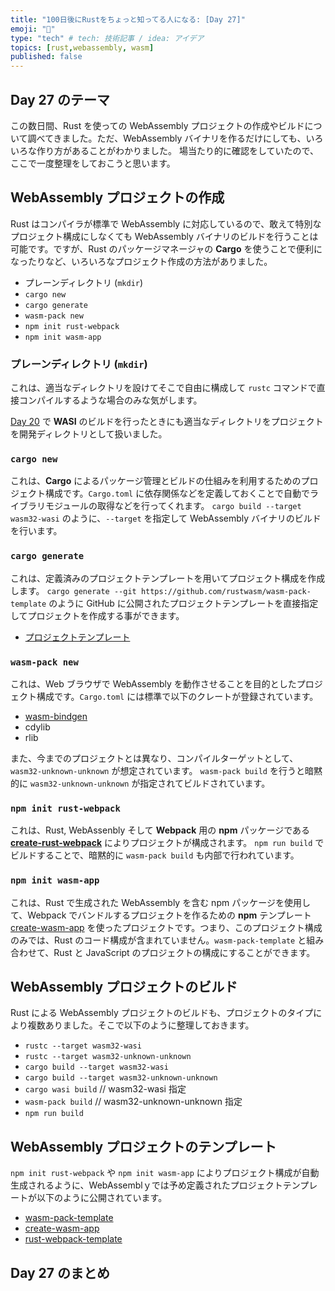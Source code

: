 ```yaml
---
title: "100日後にRustをちょっと知ってる人になる: [Day 27]"
emoji: "🦀"
type: "tech" # tech: 技術記事 / idea: アイデア
topics: [rust,webassembly, wasm]
published: false
---
```

## Day 27 のテーマ

この数日間、Rust を使っての WebAssembly プロジェクトの作成やビルドについて調べてきました。ただ、WebAssembly バイナリを作るだけにしても、いろいろな作り方があることがわかりました。
場当たり的に確認をしていたので、ここで一度整理をしておこうと思います。

## WebAssembly プロジェクトの作成

Rust はコンパイラが標準で WebAssembly に対応しているので、敢えて特別なプロジェクト構成にしなくても WebAssembly バイナリのビルドを行うことは可能です。ですが、Rust のパッケージマネージャの **Cargo** を使うことで便利になったりなど、いろいろなプロジェクト作成の方法がありました。

- プレーンディレクトリ (`mkdir`)
- `cargo new`
- `cargo generate`
- `wasm-pack new`
- `npm init rust-webpack`
- `npm init wasm-app`

### プレーンディレクトリ (`mkdir`)

これは、適当なディレクトリを設けてそこで自由に構成して `rustc` コマンドで直接コンパイルするような場合のみな気がします。

[Day 20](https://zenn.dev/shinyay/articles/hello-rust-day020) で **WASI** のビルドを行ったときにも適当なディレクトリをプロジェクトを開発ディレクトリとして扱いました。

### `cargo new`

これは、**Cargo** によるパッケージ管理とビルドの仕組みを利用するためのプロジェクト構成です。`Cargo.toml` に依存関係などを定義しておくことで自動でライブラリモジュールの取得などを行ってくれます。
`cargo build --target wasm32-wasi` のように、`--target` を指定して WebAssembly バイナリのビルドを行います。

### `cargo generate`

これは、定義済みのプロジェクトテンプレートを用いてプロジェクト構成を作成します。
`cargo generate --git https://github.com/rustwasm/wasm-pack-template` のように GitHub に公開されたプロジェクトテンプレートを直接指定してプロジェクトを作成する事ができます。

- [プロジェクトテンプレート](https://zenn.dev/shinyay/articles/hello-rust-day025#cargo-generate-%E3%81%A7%E6%8C%87%E5%AE%9A%E3%81%A7%E3%81%8D%E3%82%8B%E3%83%97%E3%83%AD%E3%82%B8%E3%82%A7%E3%82%AF%E3%83%88%E3%83%86%E3%83%B3%E3%83%97%E3%83%AC%E3%83%BC%E3%83%88)

### `wasm-pack new`

これは、Web ブラウザで WebAssembly を動作させることを目的としたプロジェクト構成です。`Cargo.toml` には標準で以下のクレートが登録されています。

- [wasm-bindgen](https://crates.io/crates/wasm-bindgen)
- cdylib
- rlib

また、今までのプロジェクトとは異なり、コンパイルターゲットとして、`wasm32-unknown-unknown` が想定されています。
`wasm-pack build` を行うと暗黙的に `wasm32-unknown-unknown` が指定されてビルドされています。

### `npm init rust-webpack`

これは、Rust, WebAssenbly そして **Webpack** 用の **npm** パッケージである **[create-rust-webpack](https://www.npmjs.com/package/create-rust-webpack)** によりプロジェクトが構成されます。
`npm run build` でビルドすることで、暗黙的に `wasm-pack build` も内部で行われています。

### `npm init wasm-app`

これは、Rust で生成された WebAssembly を含む npm パッケージを使用して、Webpack でバンドルするプロジェクトを作るための **npm** テンプレート [create-wasm-app](https://github.com/rustwasm/create-wasm-app) を使ったプロジェクトです。つまり、このプロジェクト構成のみでは、Rust のコード構成が含まれていません。`wasm-pack-template` と組み合わせて、Rust と JavaScript のプロジェクトの構成にすることができます。

## WebAssembly プロジェクトのビルド

Rust による WebAssembly プロジェクトのビルドも、プロジェクトのタイプにより複数ありました。そこで以下のように整理しておきます。

- `rustc --target wasm32-wasi`
- `rustc --target wasm32-unknown-unknown`
- `cargo build --target wasm32-wasi`
- `cargo build --target wasm32-unknown-unknown`
- `cargo wasi build` // wasm32-wasi 指定
- `wasm-pack build`  // wasm32-unknown-unknown 指定
- `npm run build`

## WebAssembly プロジェクトのテンプレート

`npm init rust-webpack` や `npm init wasm-app` によりプロジェクト構成が自動生成されるように、WebAssemblｙでは予め定義されたプロジェクトテンプレートが以下のように公開されています。

- [wasm-pack-template](https://github.com/rustwasm/wasm-pack-template)
- [create-wasm-app](https://github.com/rustwasm/create-wasm-app)
- [rust-webpack-template](https://github.com/rustwasm/rust-webpack-template)

## Day 27 のまとめ
